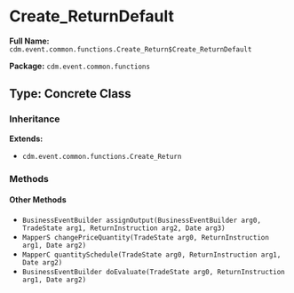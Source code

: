 # Create_ReturnDefault

**Full Name:** `cdm.event.common.functions.Create_Return$Create_ReturnDefault`

**Package:** `cdm.event.common.functions`

## Type: Concrete Class

### Inheritance

**Extends:**
- `cdm.event.common.functions.Create_Return`

### Methods

#### Other Methods

- `BusinessEventBuilder assignOutput(BusinessEventBuilder arg0, TradeState arg1, ReturnInstruction arg2, Date arg3)`
- `MapperS changePriceQuantity(TradeState arg0, ReturnInstruction arg1, Date arg2)`
- `MapperC quantitySchedule(TradeState arg0, ReturnInstruction arg1, Date arg2)`
- `BusinessEventBuilder doEvaluate(TradeState arg0, ReturnInstruction arg1, Date arg2)`


